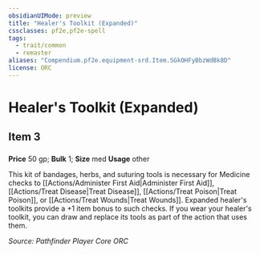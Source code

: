 ```yaml
---
obsidianUIMode: preview
title: "Healer's Toolkit (Expanded)"
cssclasses: pf2e,pf2e-spell
tags:
  - trait/common
  - remaster
aliases: "Compendium.pf2e.equipment-srd.Item.SGkOHFyBbzWdBk8D"
license: ORC
---
```

# Healer's Toolkit (Expanded)
## Item 3
### 


**Price** 50 gp; 
**Bulk** 1; **Size** med
**Usage** other

This kit of bandages, herbs, and suturing tools is necessary for Medicine checks to [[Actions/Administer First Aid|Administer First Aid]], [[Actions/Treat Disease|Treat Disease]], [[Actions/Treat Poison|Treat Poison]], or [[Actions/Treat Wounds|Treat Wounds]]. Expanded healer's toolkits provide a +1 item bonus to such checks. If you wear your healer's toolkit, you can draw and replace its tools as part of the action that uses them.

*Source: Pathfinder Player Core*
*ORC*